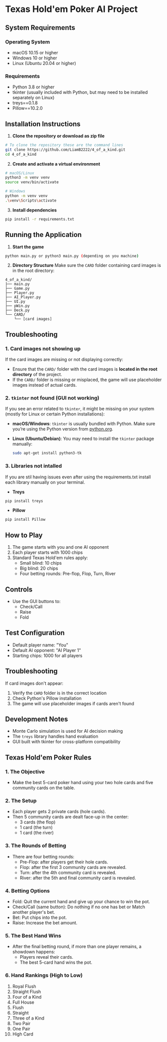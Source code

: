# Texas Hold'em Poker AI Project

## System Requirements

### Operating System
- macOS 10.15 or higher
- Windows 10 or higher
- Linux (Ubuntu 20.04 or higher)

### Requirements
- Python 3.8 or higher
- tkinter (usually included with Python, but may need to be installed separately on Linux)
- treys==0.1.8
- Pillow==10.2.0


## Installation Instructions

1. **Clone the repository or download as zip file**
```bash
# To clone the repository these are the command lines
git clone https://github.com/LiamB2222/4_of_a_kind.git
cd 4_of_a_kind
```

2. **Create and activate a virtual environment**
```bash
# macOS/Linux
python3 -m venv venv
source venv/bin/activate

# Windows
python -m venv venv
.\venv\Scripts\activate
```

3. **Install dependencies**
```bash
pip install -r requirements.txt
```

## Running the Application

1. **Start the game**
```bash
python main.py or python3 main.py (depending on you machine)
```

2. **Directory Structure**
Make sure the `CARD` folder containing card images is in the root directory:
```
4_of_a_kind/
├── main.py
├── Game.py
├── Player.py
├── AI_Player.py
├── UI.py
├── pWin.py
├── Deck.py
└── CARD/
    └── [card images]
```

## Troubleshooting

### 1. **Card images not showing up**

If the card images are missing or not displaying correctly:

- Ensure that the `CARD/` folder with the card images is **located in the root directory** of the project.
- If the `CARD/` folder is missing or misplaced, the game will use placeholder images instead of actual cards.
  
### 2. **`tkinter` not found (GUI not working)**

If you see an error related to `tkinter`, it might be missing on your system (mostly for Linux or certain Python installations):

- **macOS/Windows**: `tkinter` is usually bundled with Python. Make sure you’re using the Python version from [python.org](https://www.python.org/downloads/).
  
- **Linux (Ubuntu/Debian)**:
  You may need to install the `tkinter` package manually:
  ```bash
  sudo apt-get install python3-tk

### 3. Libraries not intalled
If you are stil having issues even after using the requirements.txt install each library manually on your terminal.
- **Treys**
```bash
pip install treys
```
- **Pillow**
```bash
pip install Pillow
```

## How to Play

1. The game starts with you and one AI opponent
2. Each player starts with 1000 chips
3. Standard Texas Hold'em rules apply:
   - Small blind: 10 chips
   - Big blind: 20 chips
   - Four betting rounds: Pre-flop, Flop, Turn, River

## Controls
- Use the GUI buttons to:
  - Check/Call
  - Raise
  - Fold

## Test Configuration
- Default player name: "You"
- Default AI opponent: "AI Player 1"
- Starting chips: 1000 for all players

## Troubleshooting

If card images don't appear:
1. Verify the `CARD` folder is in the correct location
2. Check Python's Pillow installation
3. The game will use placeholder images if cards aren't found

## Development Notes

- Monte Carlo simulation is used for AI decision making
- The `treys` library handles hand evaluation
- GUI built with tkinter for cross-platform compatibility

## Texas Hold'em Poker Rules
### 1. The Objective
- Make the best 5-card poker hand using your two hole cards and five community cards on the table.
### 2. The Setup
- Each player gets 2 private cards (hole cards).
- Then 5 community cards are dealt face-up in the center:
    - 3 cards (the flop)
    - 1 card (the turn)
    - 1 card (the river)
### 3. The Rounds of Betting
- There are four betting rounds:
    - Pre-Flop: after players get their hole cards.
    - Flop: after the first 3 community cards are revealed.
    - Turn: after the 4th community card is revealed.
    - River: after the 5th and final community card is revealed.
### 4. Betting Options
- Fold: Quit the current hand and give up your chance to win the pot.
- Check/Call (same button): Do nothing if no one has bet or Match another player's bet.
- Bet: Put chips into the pot.
- Raise: Increase the bet amount.
### 5. The Best Hand Wins
- After the final betting round, if more than one player remains, a showdown happens:
    - Players reveal their cards.
    - The best 5-card hand wins the pot.
### 6. Hand Rankings (High to Low)
1. Royal Flush
2. Straight Flush
3. Four of a Kind
4. Full House
5. Flush
6. Straight
7. Three of a Kind
8. Two Pair
9. One Pair
10. High Card
